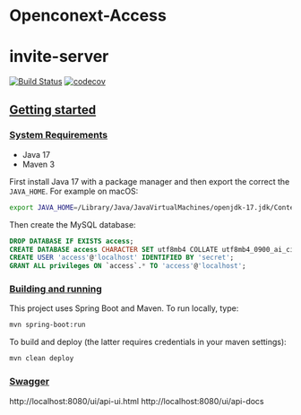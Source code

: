 # Openconext-Access
# invite-server

[![Build Status](https://github.com/OpenConext/OpenConext-Access/actions/workflows/maven.yml/badge.svg)](https://github.com/SOpenConext/OpenConext-Access/actions/workflows/maven.yml/badge.svg)
[![codecov](https://codecov.io/gh/OpenConext/OpenConext-Access/branch/main/graph/badge.svg?token=HZ7ES3TLQ9)](https://codecov.io/gh/OpenConext/OpenConext-Access)

## [Getting started](#getting-started)

### [System Requirements](#system-requirements)

- Java 17
- Maven 3

First install Java 17 with a package manager
and then export the correct the `JAVA_HOME`. For example on macOS:

```bash
export JAVA_HOME=/Library/Java/JavaVirtualMachines/openjdk-17.jdk/Contents/Home/
```

Then create the MySQL database:

```sql
DROP DATABASE IF EXISTS access;
CREATE DATABASE access CHARACTER SET utf8mb4 COLLATE utf8mb4_0900_ai_ci;
CREATE USER 'access'@'localhost' IDENTIFIED BY 'secret';
GRANT ALL privileges ON `access`.* TO 'access'@'localhost';
```

### [Building and running](#building-and-running)

This project uses Spring Boot and Maven. To run locally, type:

```bash
mvn spring-boot:run
```

To build and deploy (the latter requires credentials in your maven settings):

```bash
mvn clean deploy
```

### [Swagger](#swagger)

http://localhost:8080/ui/api-ui.html
http://localhost:8080/ui/api-docs